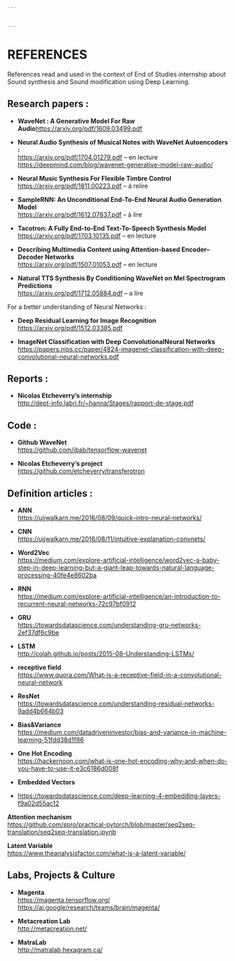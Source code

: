 ```yaml
---


---
```


<h1 id="references">REFERENCES</h1>
<p>References read and used in the context of End of Studies internship about Sound synthesis and Sound modification using Deep Learning.</p>
<h2 id="research-papers-">Research papers :</h2>
<ul>
<li>
<p><strong>WaveNet : A Generative Model For Raw Audio</strong><a href="https://arxiv.org/pdf/1609.03499.pdf">https://arxiv.org/pdf/1609.03499.pdf</a></p>
</li>
<li>
<p><strong>Neural Audio Synthesis of Musical Notes with WaveNet Autoencoders :</strong><br>
<a href="https://arxiv.org/pdf/1704.01279.pdf">https://arxiv.org/pdf/1704.01279.pdf</a> – en lecture<br>
<a href="https://deepmind.com/blog/wavenet-generative-model-raw-audio/">https://deepmind.com/blog/wavenet-generative-model-raw-audio/</a></p>
</li>
<li>
<p><strong>Neural Music Synthesis For Flexible Timbre Control</strong><br>
<a href="https://arxiv.org/pdf/1811.00223.pdf">https://arxiv.org/pdf/1811.00223.pdf</a> – à relire</p>
</li>
<li>
<p><strong>SampleRNN: An Unconditional End-To-End Neural Audio Generation Model</strong><br>
<a href="https://arxiv.org/pdf/1612.07837.pdf">https://arxiv.org/pdf/1612.07837.pdf</a> – à lire</p>
</li>
<li>
<p><strong>Tacotron: A Fully End-to-End Text-To-Speech Synthesis Model</strong><br>
<a href="https://arxiv.org/pdf/1703.10135.pdf">https://arxiv.org/pdf/1703.10135.pdf</a> – en lecture</p>
</li>
<li>
<p><strong>Describing Multimedia Content using Attention-based Encoder–Decoder Networks</strong><br>
<a href="https://arxiv.org/pdf/1507.01053.pdf">https://arxiv.org/pdf/1507.01053.pdf</a> – en lecture</p>
</li>
<li>
<p><strong>Natural TTS Synthesis By Conditioning WaveNet on Mel Spectrogram Predictions</strong><br>
<a href="https://arxiv.org/pdf/1712.05884.pdf">https://arxiv.org/pdf/1712.05884.pdf</a> – a lire</p>
</li>
</ul>
<p>For a better understanding of Neural Networks :</p>
<ul>
<li>
<p><strong>Deep Residual Learning for Image Recognition</strong><br>
<a href="https://arxiv.org/pdf/1512.03385.pdf">https://arxiv.org/pdf/1512.03385.pdf</a></p>
</li>
<li>
<p><strong>ImageNet Classification with Deep ConvolutionalNeural Networks</strong><br>
<a href="https://papers.nips.cc/paper/4824-imagenet-classification-with-deep-convolutional-neural-networks.pdf">https://papers.nips.cc/paper/4824-imagenet-classification-with-deep-convolutional-neural-networks.pdf</a></p>
</li>
</ul>
<h2 id="reports-">Reports :</h2>
<ul>
<li><strong>Nicolas Etcheverry’s internship</strong><br>
<a href="http://dept-info.labri.fr/~hanna/Stages/rapport-de-stage.pdf">http://dept-info.labri.fr/~hanna/Stages/rapport-de-stage.pdf</a></li>
</ul>
<h2 id="code-">Code :</h2>
<ul>
<li>
<p><strong>Github WaveNet</strong><br>
<a href="https://github.com/ibab/tensorflow-wavenet">https://github.com/ibab/tensorflow-wavenet</a></p>
</li>
<li>
<p><strong>Nicolas Etcheverry’s project</strong><br>
<a href="https://github.com/etcheverry/transferotron">https://github.com/etcheverry/transferotron</a></p>
</li>
</ul>
<h2 id="definition-articles-">Definition articles :</h2>
<ul>
<li>
<p><strong>ANN</strong><br>
<a href="https://ujjwalkarn.me/2016/08/09/quick-intro-neural-networks/">https://ujjwalkarn.me/2016/08/09/quick-intro-neural-networks/</a></p>
</li>
<li>
<p><strong>CNN</strong><br>
<a href="https://ujjwalkarn.me/2016/08/11/intuitive-explanation-convnets/">https://ujjwalkarn.me/2016/08/11/intuitive-explanation-convnets/</a></p>
</li>
<li>
<p><strong>Word2Vec</strong><br>
<a href="https://medium.com/explore-artificial-intelligence/word2vec-a-baby-step-in-deep-learning-but-a-giant-leap-towards-natural-language-processing-40fe4e8602ba">https://medium.com/explore-artificial-intelligence/word2vec-a-baby-step-in-deep-learning-but-a-giant-leap-towards-natural-language-processing-40fe4e8602ba</a></p>
</li>
<li>
<p><strong>RNN</strong><br>
<a href="https://medium.com/explore-artificial-intelligence/an-introduction-to-recurrent-neural-networks-72c97bf0912">https://medium.com/explore-artificial-intelligence/an-introduction-to-recurrent-neural-networks-72c97bf0912</a></p>
</li>
<li>
<p><strong>GRU</strong><br>
<a href="https://towardsdatascience.com/understanding-gru-networks-2ef37df6c9be">https://towardsdatascience.com/understanding-gru-networks-2ef37df6c9be</a></p>
</li>
<li>
<p><strong>LSTM</strong><br>
<a href="http://colah.github.io/posts/2015-08-Understanding-LSTMs/">http://colah.github.io/posts/2015-08-Understanding-LSTMs/</a></p>
</li>
<li>
<p><strong>receptive field</strong><br>
<a href="https://www.quora.com/What-is-a-receptive-field-in-a-convolutional-neural-network">https://www.quora.com/What-is-a-receptive-field-in-a-convolutional-neural-network</a></p>
</li>
<li>
<p><strong>ResNet</strong><br>
<a href="https://towardsdatascience.com/understanding-residual-networks-9add4b664b03">https://towardsdatascience.com/understanding-residual-networks-9add4b664b03</a></p>
</li>
<li>
<p><strong>Bias&amp;Variance</strong><br>
<a href="https://medium.com/datadriveninvestor/bias-and-variance-in-machine-learning-51fdd38d1f86">https://medium.com/datadriveninvestor/bias-and-variance-in-machine-learning-51fdd38d1f86</a></p>
</li>
<li>
<p><strong>One Hot Encoding</strong><br>
<a href="https://hackernoon.com/what-is-one-hot-encoding-why-and-when-do-you-have-to-use-it-e3c6186d008f"> https://hackernoon.com/what-is-one-hot-encoding-why-and-when-do-you-have-to-use-it-e3c6186d008f</a></p>
</li>
<li>
<p><strong>Embedded Vectors</strong></p>
</li>
<li>
<p><a href="https://towardsdatascience.com/deep-learning-4-embedding-layers-f9a02d55ac12">https://towardsdatascience.com/deep-learning-4-embedding-layers-f9a02d55ac12</a></p>
</li>
</ul>
<p><strong>Attention mechanism</strong><br>
<a href="https://github.com/spro/practical-pytorch/blob/master/seq2seq-translation/seq2seq-translation.ipynb">https://github.com/spro/practical-pytorch/blob/master/seq2seq-translation/seq2seq-translation.ipynb</a></p>
<p><strong>Latent Variable</strong><br>
<a href="https://www.theanalysisfactor.com/what-is-a-latent-variable/">https://www.theanalysisfactor.com/what-is-a-latent-variable/</a></p>
<h2 id="labs-projects--culture">Labs, Projects &amp; Culture</h2>
<ul>
<li>
<p><strong>Magenta</strong><br>
<a href="https://magenta.tensorflow.org/">https://magenta.tensorflow.org/</a><br>
<a href="https://ai.google/research/teams/brain/magenta/">https://ai.google/research/teams/brain/magenta/</a></p>
</li>
<li>
<p><strong>Metacreation Lab</strong><br>
<a href="http://metacreation.net/">http://metacreation.net/</a></p>
</li>
<li>
<p><strong>MatraLab</strong><br>
<a href="http://matralab.hexagram.ca/">http://matralab.hexagram.ca/</a></p>
</li>
</ul>

